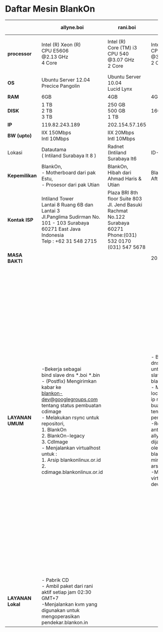 
# Daftar Mesin BlankOn
  
    
|    |   **allyne.boi**   |    **rani.boi**   | **marya.boi** <br>  Pensiun   |  **waljinah.boi**  | **yeyen.boi** <br> Pensiun |   **waw.boi** | **cahyono.bin** <br> Pensiun |  
|---------------|---------------|-----------------|------------------|----------------|-------------------|---------------|----------------------|  
|**processor**  |  Intel (R) Xeon (R) <br> CPU E5606  <br> @2.13 GHz <br> 4 Core | Intel (R) <br> Core (TM) i3 <br> CPU 540 <br> @3.07 GHz <br> 2 Core  | Intel (R) Xeon (R) <br> CPU 5160 <br> @3.00 GHz <br> 2 Core | Intel (R) Atom (TM) <br> CPU D525 <br> @1.80 GHz <br> 2 Core  | Intel (R)  <br> Core(TM) 2 Duo <br> CPU 4300 <br> @1.80 GHz <br> 2 Core |  Raspberry Pi <br> type B <br> ARM 11 <br> @700 MHz  |  Intel <br> 8 Core  |  
|     **OS**   |  Ubuntu Server 12.04 <br> Precice Pangolin | Ubuntu Server 10.04 <br> Lucid Lynx      |   | Debian 6 <br>    | BlankOn 8.0 Rote  | BlankOn Raspberry   || Debian 7 <br> Wheezy      |
|    **RAM**  | 6GB  | 4GB | 4GB  | 4GB  | 6GB  | 256MB  | 6GB               |  
|   **DISK**  |1 TB <br> 2 TB <br> 3 TB | 250 GB <br> 500 GB <br> 1 TB | 160 GB | 32 GB   | 320 GB <br> 320 GB |   |     |  
|       **IP**    | 119.82.243.189 | 202.154.57.165 |  | 103.28.22.8 | 202.6.233.56 | 202.162.202.210 | 203.34.118.58  
|   **BW (upto)**     | IIX 150Mbps <br> Intl 10Mbps | IIX 20Mbps <br> Intl 10Mbps | | IIX 100Mbps <br> Intl 2Mbps| IIX 50Mbps <br> Intl 512Kbps  | IIX 1Mbps  <br>Intl 1Mbps |  |  
|     Lokasi      | Datautama <br> ( Intiland  Surabaya lt 8 )  | Radnet <br> (Intiland <br> Surabaya lt6 | ID-SIRTII  | Soerabaia <br> Networks <br> Gedung Tifa  | Padinet <br> IDCD3 <br> Jakarta | Nusanet <br> Graha Pena | ID-SIRTII <br> (Containner)       |
|**Kepemilikan**  |BlankOn, <br>- Motherboard dari pak Estu,<br>- Prosesor dari pak Utian | BlankOn, <br> Hibah dari Ahmad Haris & Utian| BlankOn <br> Aftian | Pinjam Pakai <br> ID-SIRTI | Pinjam Pakai <br> Soerabaia Networks | BlankOn  | Hibah <br> Rockybars.com | Pinjam Pakai <br> ID-SIRTII - Utian   |
|**Kontak ISP**   | Intiland Tower <br> Lantai 8 Ruang 6B dan <br> Lantai 3 <br> Jl.Panglima Sudirman  No. 101 - 103 Surabaya <br> 60271 East Java Indonesia <br> Telp : +62 31 548 2715  | Plaza BRI 8th floor  Suite 803 <br> Jl. Jend Basuki Rachmat  No.122 Surabaya 60271 <br> Phone:(031) 532 0170 <br> (031) 547 5678  |   | Gedung Artha Graha lt 26 <br> Jl. Jend Sudirman <br> Kav. 52-53 <br> Senayan, Kebayoran Baru  Jakarta Selatan 12190 <br> DKI Jakarta | Jl. Mayjen Sungkono 83, <br> Surabaya 60242, Indonesia <br> Telepon : 031-5616330 <br> Email : info@padi.net.id| Intiland Tower 11th <br> Floor Suite 1D <br> Jl Panglima Sudirman 101-103 <br> Surabaya 60271 <br> Phone : +6231 547 3838 Fax : +6231 547 3939 |                           |
| **MASA BAKTI**  |  |  |  2010-24/02/2013 | | 2008 - 3/08/2014   |    |                   | 
|**LAYANAN UMUM**| -Bekerja sebagai <br> bind slave dns *.boi *.bin <br> - (Postfix) Mengirimkan kabar ke <br> blankon-dev@googlegroups.com <br> tentang status pembuatan cdimage <br> - Melakukan rsync untuk repositori, <br> 1. BlankOn <br> 2. BlankOn-legacy <br> 3. CdImage <br> - Menjalankan virtualhost untuk : <br> 1. Arsip blankonlinux.or.id <br> 2. cdimage.blankonlinux.or.id |  | - Bekerja sebagai dns master <br> untuk blankon.in,dan <br> slave untuk blankonlinux.or.id <br> - Melayani nfs untuk local <br> ip repo buaya.klas.or.id <br> tentang status pembuatan cdimage <br> -Replikasi repository antara server <br> allyne dengan rani, dijalankan <br> oleh srip mirror-blankon.sh <br> mirror cdimage & arsip <br> -Menjalankan virtualhost untuk <br> dev.blankonlinux.or.id | - Kumpulan sistem irgsh, terdiri : <br> 1. Web irgsh -digunakan untuk <br> interaksi dengan tim pemaket <br> 2.taskinit -menerima input dari <br>  web dan menyebarkan tugas  pembangunan <br>  celeryd+rabbitmq -distributor <br> pesan ke mesin-mesin pembangun <br> -Bekerja sebagai server web, <br> menjalankan virtualhost berikut : <br> 1. aku.blankonlinux.or.id <br> 2. arsip.blankonlinux.or.id <br> 3. www.blankonlinux.or.id <br> 4. changelogs.blankonlinux.or.id <br> 5. waljinah.blankonlinux.or.id <br> 6. waljinah.blankon.id <br> 7. di.blankon.in <br> 8. www.blankon.in <br> 9. ayo.semuanya.di.blankon.in <br> 10. forum.blankonlinux.or.id <br> 11. i15n.blankonlinux.or.id <br> 12. irclog.blankon.in <br> 13. irgsh.blankonlinux.or.id <br> 14. p.blankon.in <br> 15. irgsh2.blankonlinux.or.id <br> 16. konf.blankonlinux.or.id <br> 17. konf2010.blankonlinux.or.id <br> 18. konf2011.blankonlinux.or.id <br> 19. konf2012.blankonlinux.or.id <br> 20. manokwari.blankonlinux.or.id <br> 21. sajadah.blankonlinux.or.id <br> 22. security.blankonlinux.or.id <br> 23. serambi.blankonlinux.or.id <br> 24. tempel.blankon.in <br> 25. w.blankon.in <br> 26. waw.bin <br> 27. panduan.boi | | -Bekerja sebagai server web <br> menjalankan virtualhost WAW.blankon.in |  -Bekerja sebagai server web <br> menjalankan virtualhost <br> WAW.blankon.in |-Bekerja sebagai server <br> web Menjalankan <b> virtualhost peduli.boi <br>  - Bekerja sebagai mesin <b> riset (tester & builder)  |
|**LAYANAN Lokal** | - Pabrik CD <br> - Ambil paket dari rani aktif setiap jam 02:30 GMT+7 <br>-Menjalankan kvm yang digunakan untuk mengoperasikan pendekar.blankon.in|    |   | |  |                   |
